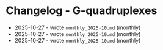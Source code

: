 # Changelog - G-quadruplexes

- 2025-10-27 - wrote `monthly_2025-10.md` (monthly)
- 2025-10-27 - wrote `monthly_2025-10.md` (monthly)
- 2025-10-27 - wrote `monthly_2025-10.md` (monthly)
